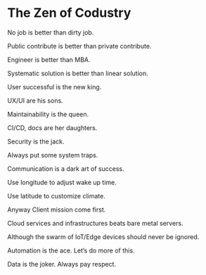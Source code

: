 # The Zen of Codustry 

No job is better than dirty job.

Public contribute is better than private contribute.

Engineer is better than MBA.

Systematic solution is better than linear solution.

User successful is the new king. 

UX/UI are his sons.

Maintainability is the queen. 

CI/CD, docs are her daughters.

Security is the jack. 

Always put some system traps.

Communication is a dark art of success. 

Use longitude to adjust wake up time. 

Use latitude to customize climate.

Anyway Client mission come first.

Cloud services and infrastructures beats bare metal servers.

Although the swarm of IoT/Edge devices should never be ignored. 

Automation is the ace. Let’s do more of this.

Data is the joker. Always pay respect.


